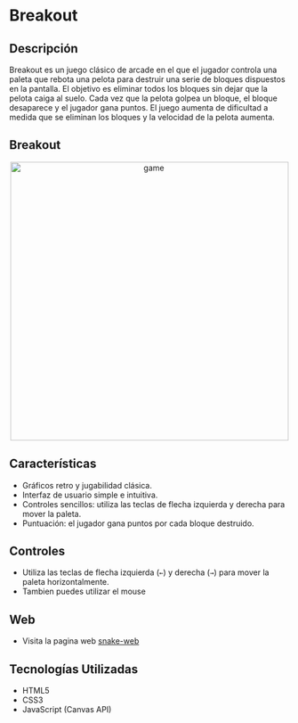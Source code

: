 # Breakout

## Descripción
Breakout es un juego clásico de arcade en el que el jugador controla una paleta que rebota una pelota para destruir una serie de bloques dispuestos en la pantalla. El objetivo es eliminar todos los bloques sin dejar que la pelota caiga al suelo. Cada vez que la pelota golpea un bloque, el bloque desaparece y el jugador gana puntos. El juego aumenta de dificultad a medida que se eliminan los bloques y la velocidad de la pelota aumenta.

## Breakout  

<div align="center">
  <img  width="500px" src="https://github.com/SebastianINF/breakout/blob/master/breakout.jpg" alt="game" boder="0" />
</div>

## Características
- Gráficos retro y jugabilidad clásica.
- Interfaz de usuario simple e intuitiva.
- Controles sencillos: utiliza las teclas de flecha izquierda y derecha para mover la paleta.
- Puntuación: el jugador gana puntos por cada bloque destruido.

## Controles
- Utiliza las teclas de flecha izquierda (`←`) y derecha (`→`) para mover la paleta horizontalmente.
- Tambien puedes utilizar el mouse

## Web 
- Visita la pagina web [snake-web](https://snake-lemon-eta.vercel.app/)

## Tecnologías Utilizadas
- HTML5
- CSS3
- JavaScript (Canvas API)